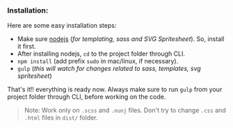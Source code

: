 ### Installation:

Here are some easy installation steps:

- Make sure [nodejs](https://nodejs.org/download/) (_for templating, sass and SVG Spritesheet_). So, install it first.
- After installing nodejs, `cd` to the project folder through CLI.
- `npm install` (add prefix `sudo` in mac/linux, if necessary).
- `gulp` (_this will watch for changes related to sass, templates, svg spritesheet_)

That's it!! everything is ready now. Always make sure to run `gulp` from your project folder through CLI, before working on the code.

> Note: Work only on `.scss` and `.nunj` files. Don't try to change `.css` and `.html` files in `dist/` folder.